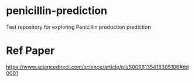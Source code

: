# penicillin-prediction
Test repository for exploring Penicillin production prediction

# Ref Paper
https://www.sciencedirect.com/science/article/pii/S0098135418305106#tbl0001
